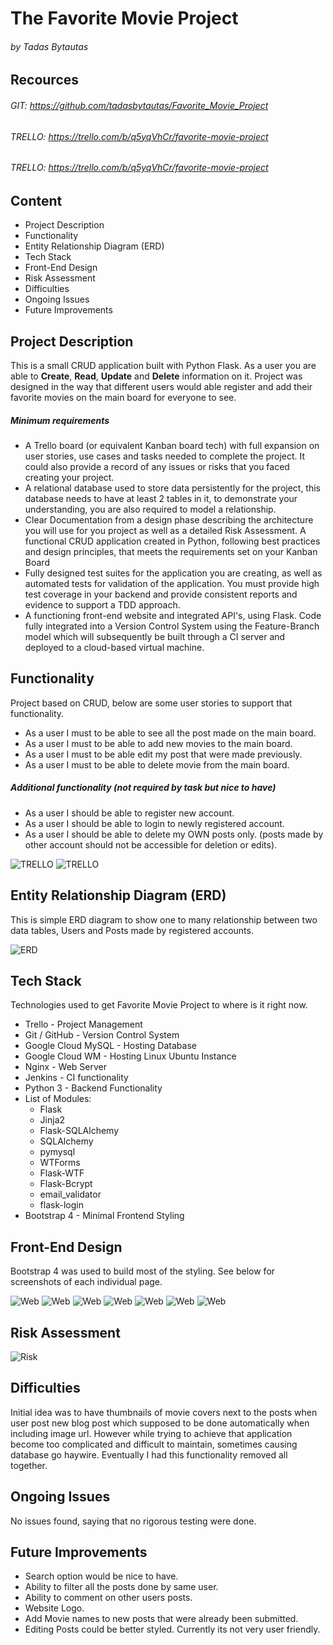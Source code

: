 # The Favorite Movie Project
###### by Tadas Bytautas
## Recources
###### GIT: https://github.com/tadasbytautas/Favorite_Movie_Project
###### TRELLO: https://trello.com/b/q5yqVhCr/favorite-movie-project
###### TRELLO: https://trello.com/b/q5yqVhCr/favorite-movie-project

## Content
* Project Description
* Functionality
* Entity Relationship Diagram (ERD)
* Tech Stack
* Front-End Design
* Risk Assessment
* Difficulties
* Ongoing Issues
* Future Improvements

## Project Description

This is a small CRUD application built with Python Flask. As a user you are able to **Create**, **Read**, **Update** and **Delete** information on it. Project was designed in the way that different users would able register and add their favorite movies on the main board for everyone to see.

##### _**Minimum requirements**_
* A Trello board (or equivalent Kanban board tech) with full expansion
on user stories, use cases and tasks needed to complete the project.
It could also provide a record of any issues or risks that you faced
creating your project.
* A relational database used to store data persistently for the
project, this database needs to have at least 2 tables in it, to
demonstrate your understanding, you are also required to model a
relationship.
* Clear Documentation from a design phase describing the architecture
you will use for you project as well as a detailed Risk Assessment.
A functional CRUD application created in Python, following best
practices and design principles, that meets the requirements set on
your Kanban Board
* Fully designed test suites for the application you are creating, as
well as automated tests for validation of the application. You must
provide high test coverage in your backend and provide consistent
reports and evidence to support a TDD approach.
* A functioning front-end website and integrated API's, using Flask.
Code fully integrated into a Version Control System using the
Feature-Branch model which will subsequently be built through a CI
server and deployed to a cloud-based virtual machine.

## Functionality

Project based on CRUD, below are some user stories to support that functionality.

- As a user I must to be able to see all the post made on the main board.
- As a user I must to be able to add new movies to the main board.
- As a user I must to be able edit my post that were made previously.
- As a user I must to be able to delete movie from the main board.

##### Additional functionality (_not required by task but nice to have_)

- As a user I should be able to register new account.
- As a user I should be able to login to newly registered account.
- As a user I should be able to delete my OWN posts only. (posts made by other account should not be accessible for deletion or edits).

![TRELLO](/images/Screenshot%20(3).png)
![TRELLO](/images/Screenshot%20(4).png)

## Entity Relationship Diagram (ERD)

This is simple ERD diagram to show one to many relationship between two data tables, Users and Posts made by registered accounts.

![ERD](/images/ERD.jpg)  

## Tech Stack

Technologies used to get Favorite Movie Project to where is it right now.

- Trello - Project Management
- Git / GitHub - Version Control System
- Google Cloud MySQL - Hosting Database
- Google Cloud WM - Hosting Linux Ubuntu Instance
- Nginx - Web Server 
- Jenkins - CI functionality
- Python 3 - Backend Functionality
- List of Modules:
    * Flask
    * Jinja2
    * Flask-SQLAlchemy
    * SQLAlchemy
    * pymysql
    * WTForms
    * Flask-WTF
    * Flask-Bcrypt
    * email_validator
    * flask-login
- Bootstrap 4 - Minimal Frontend Styling

## Front-End Design

Bootstrap 4 was used to build most of the styling. See below for screenshots of each individual page.

![Web](/images/Screenshot%20(5).png)
![Web](/images/Screenshot%20(6).png)
![Web](/images/Screenshot%20(7).png)
![Web](/images/Screenshot%20(8).png)
![Web](/images/Screenshot%20(9).png)
![Web](/images/Screenshot%20(10).png)
![Web](/images/Screenshot%20(11).png)

## Risk Assessment

![Risk](/images/risk.jpg)

## Difficulties 

Initial idea was to have thumbnails of movie covers next to the posts when user post new blog post which supposed to be done automatically when including image url. However while trying to achieve that application become too complicated and difficult to maintain, sometimes causing database go haywire. Eventually I had this functionality removed all together.

## Ongoing Issues

No issues found, saying that no rigorous testing were done.

## Future Improvements 

- Search option would be nice to have.
- Ability to filter all the posts done by same user.
- Ability to comment on other users posts.
- Website Logo.
- Add Movie names to new posts that were already been submitted.
- Editing Posts could be better styled. Currently its not very user friendly.

 


